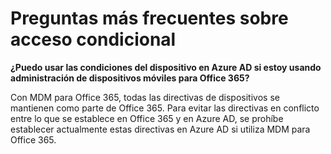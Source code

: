 <properties
	pageTitle="Preguntas más frecuentes sobre acceso condicional | Microsoft Azure"
	description="Preguntas más frecuentes sobre el acceso condicional"
	services="active-directory"
	documentationCenter=""
	authors="femila"
	manager="stevenpo"
	editor=""/>

<tags
	ms.service="active-directory"
	ms.workload="identity"
	ms.tgt_pltfrm="na"
	ms.devlang="na"
	ms.topic="article"
	ms.date="02/10/2016"
	ms.author="femila"/>

# Preguntas más frecuentes sobre acceso condicional

**¿Puedo usar las condiciones del dispositivo en Azure AD si estoy usando administración de dispositivos móviles para Office 365?**
 
Con MDM para Office 365, todas las directivas de dispositivos se mantienen como parte de Office 365. Para evitar las directivas en conflicto entre lo que se establece en Office 365 y en Azure AD, se prohíbe establecer actualmente estas directivas en Azure AD si utiliza MDM para Office 365.

<!---HONumber=AcomDC_0218_2016-->
